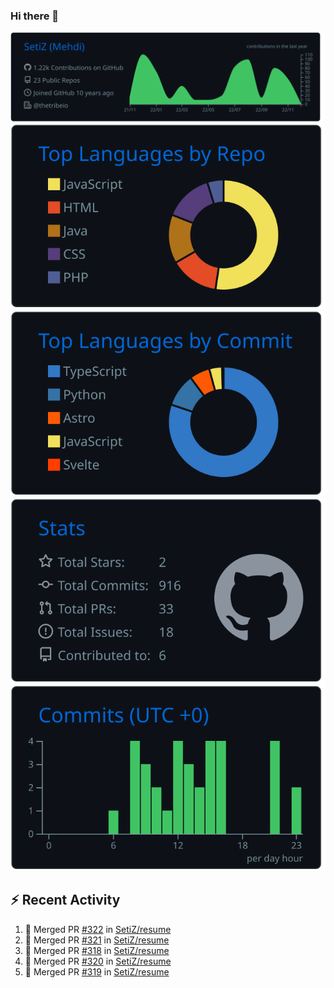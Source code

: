 ### Hi there 👋

![](https://raw.githubusercontent.com/SetiZ/SetiZ/master/profile-summary-card-output/github_dark/0-profile-details.svg)
![](https://raw.githubusercontent.com/SetiZ/SetiZ/master/profile-summary-card-output/github_dark/1-repos-per-language.svg)
![](https://raw.githubusercontent.com/SetiZ/SetiZ/master/profile-summary-card-output/github_dark/2-most-commit-language.svg)
![](https://raw.githubusercontent.com/SetiZ/SetiZ/master/profile-summary-card-output/github_dark/3-stats.svg)
![](https://raw.githubusercontent.com/SetiZ/SetiZ/master/profile-summary-card-output/github_dark/4-productive-time.svg)

## :zap: Recent Activity	

<!--START_SECTION:activity-->
1. 🎉 Merged PR [#322](https://github.com/SetiZ/resume/pull/322) in [SetiZ/resume](https://github.com/SetiZ/resume)
2. 🎉 Merged PR [#321](https://github.com/SetiZ/resume/pull/321) in [SetiZ/resume](https://github.com/SetiZ/resume)
3. 🎉 Merged PR [#318](https://github.com/SetiZ/resume/pull/318) in [SetiZ/resume](https://github.com/SetiZ/resume)
4. 🎉 Merged PR [#320](https://github.com/SetiZ/resume/pull/320) in [SetiZ/resume](https://github.com/SetiZ/resume)
5. 🎉 Merged PR [#319](https://github.com/SetiZ/resume/pull/319) in [SetiZ/resume](https://github.com/SetiZ/resume)
<!--END_SECTION:activity-->

<!--
**SetiZ/SetiZ** is a ✨ _special_ ✨ repository because its `README.md` (this file) appears on your GitHub profile.

Here are some ideas to get you started:

- 🔭 I’m currently working on ...
- 🌱 I’m currently learning ...
- 👯 I’m looking to collaborate on ...
- 🤔 I’m looking for help with ...
- 💬 Ask me about ...
- 📫 How to reach me: ...
- 😄 Pronouns: ...
- ⚡ Fun fact: ...
-->
